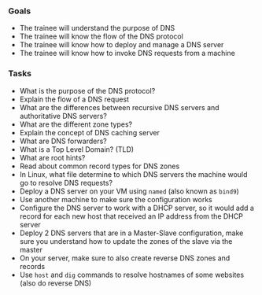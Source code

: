 
### Goals
- The trainee will understand the purpose of DNS
- The trainee will know the flow of the DNS protocol
- The trainee will know how to deploy and manage a DNS server
- The trainee will know how to invoke DNS requests from a machine

### Tasks
- What is the purpose of the DNS protocol?
- Explain the flow of a DNS request
- What are the differences between recursive DNS servers and authoritative DNS servers?
- What are the different zone types?
- Explain the concept of DNS caching server
- What are DNS forwarders?
- What is a Top Level Domain? (TLD)
- What are root hints?
- Read about common record types for DNS zones
- In Linux, what file determine to which DNS servers the machine would go to resolve DNS requests?
- Deploy a DNS server on your VM using `named` (also known as `bind9`)
- Use another machine to make sure the configuration works
- Configure the DNS server to work with a DHCP server, so it would add a record for each new host that received an IP address from the DHCP server
- Deploy 2 DNS servers that are in a Master-Slave configuration, make sure you understand how to update the zones of the slave via the master
- On your server, make sure to also create reverse DNS zones and records
- Use `host` and `dig` commands to resolve hostnames of some websites (also do reverse DNS)
